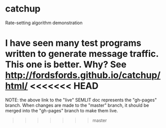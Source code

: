 # catchup
Rate-setting algorithm demonstration

I have seen many test programs written to generate message traffic.  This one is
better.  Why?  See http://fordsfords.github.io/catchup/html/
<<<<<<< HEAD
=======

NOTE: the above link to the "live" SEMLIT doc represents the "gh-pages" branch.  When changes are made to the "master" branch, it should be merged into the "gh-pages" branch to make them live.
>>>>>>> master

